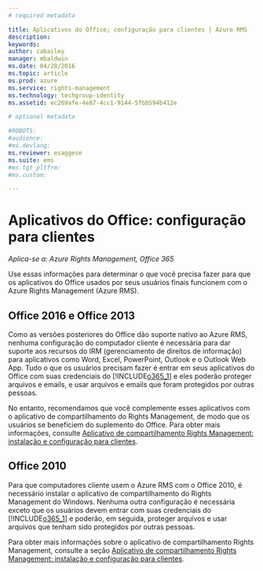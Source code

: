 ```yaml
---
# required metadata

title: Aplicativos do Office; configuração para clientes | Azure RMS
description:
keywords:
author: cabailey
manager: mbaldwin
ms.date: 04/28/2016
ms.topic: article
ms.prod: azure
ms.service: rights-management
ms.technology: techgroup-identity
ms.assetid: ec269afe-4e87-4cc1-9144-5fbb594b412e

# optional metadata

#ROBOTS:
#audience:
#ms.devlang:
ms.reviewer: esaggese
ms.suite: ems
#ms.tgt_pltfrm:
#ms.custom:

---
```


# Aplicativos do Office: configuração para clientes

*Aplica-se a: Azure Rights Management, Office 365*


Use essas informações para determinar o que você precisa fazer para que os aplicativos do Office usados por seus usuários finais funcionem com o Azure Rights Management (Azure RMS).

## Office 2016 e Office 2013
Como as versões posteriores do Office dão suporte nativo ao Azure RMS, nenhuma configuração do computador cliente é necessária para dar suporte aos recursos do IRM (gerenciamento de direitos de informação) para aplicativos como Word, Excel, PowerPoint, Outlook e o Outlook Web App. Tudo o que os usuários precisam fazer é entrar em seus aplicativos do Office com suas credenciais do [!INCLUDE[o365_1](../includes/o365_1_md.md)] e eles poderão proteger arquivos e emails, e usar arquivos e emails que foram protegidos por outras pessoas.

No entanto, recomendamos que você complemente esses aplicativos com o aplicativo de compartilhamento do Rights Management, de modo que os usuários se beneficiem do suplemento do Office. Para obter mais informações, consulte [Aplicativo de compartilhamento Rights Management: instalação e configuração para clientes](configure-sharing-app.md).

## Office 2010
Para que computadores cliente usem o Azure RMS com o Office 2010, é necessário instalar o aplicativo de compartilhamento do Rights Management do Windows. Nenhuma outra configuração é necessária exceto que os usuários devem entrar com suas credenciais do [!INCLUDE[o365_1](../includes/o365_1_md.md)] e poderão, em seguida, proteger arquivos e usar arquivos que tenham sido protegidos por outras pessoas.

Para obter mais informações sobre o aplicativo de compartilhamento Rights Management, consulte a seção [Aplicativo de compartilhamento Rights Management: instalação e configuração para clientes](configure-sharing-app.md).



<!--HONumber=Apr16_HO4-->


